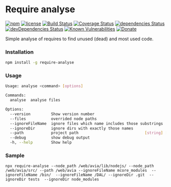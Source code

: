 # Require analyse

[![npm](https://img.shields.io/npm/v/require-analyse.svg)](https://npm.im/require-analyse)
[![license](https://img.shields.io/npm/l/require-analyse.svg)](https://npm.im/require-analyse)
[![Build Status](https://travis-ci.org/jehy/require-analyse.svg?branch=master)](https://travis-ci.org/jehy/require-analyse)
[![Coverage Status](https://coveralls.io/repos/github/jehy/require-analyse/badge.svg?branch=master)](https://coveralls.io/github/jehy/require-analyse?branch=master)
[![dependencies Status](https://david-dm.org/jehy/require-analyse/status.svg)](https://david-dm.org/jehy/require-analyse)
[![devDependencies Status](https://david-dm.org/jehy/require-analyse/dev-status.svg)](https://david-dm.org/jehy/require-analyse?type=dev)
[![Known Vulnerabilities](https://snyk.io/test/github/jehy/require-analyse/badge.svg)](https://snyk.io/test/github/jehy/require-analyse)
[![Donate](https://img.shields.io/badge/Donate-PayPal-green.svg)](https://www.paypal.me/jehyrus)

Simple analyse of requires to find unused (dead) and most used code.

### Installation

```bash
npm install -g require-analyse
```

### Usage

```bash
Usage: analyse <command> [options]

Commands:
  analyse  analyse files

Options:
  --version         Show version number                                [boolean]
  --files           overrided node paths                                 [array]
  --ignoreFileName  ignore files which name includes those substrings    [array]
  --ignoreDir       ignore dirs with exactly those names                 [array]
  --path            project path                             [string] [required]
  --debug           show debug output                                  [boolean]
  -h, --help        Show help                                          [boolean]
```
### Sample
```
npx require-analyse --node_path /web/avia/lib/nodejs/ --node_path /web/avia/src/ --path /web/avia --ignoreFileName mcore_modules  --ignoreFileName /bin/  --ignoreFileName /DAL/ --ignoreDir .git  --ignoreDir tests  --ignoreDir node_modules
```
